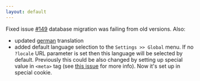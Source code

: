 ```yaml
---
layout: default
---
```


Fixed issue [#149](https://github.com/vitalidze/traccar-web/issues/149) database migration was failing from old versions. Also:

* updated [german](/features/german.html) translation
* added default language selection to the `Settings >> Global` menu. If no `?locale` URL parameter is set then this language will be selected by default. Previously this could be also changed by setting up special value in `<meta>` tag (see [this issue](https://github.com/vitalidze/traccar-web/issues/141#issuecomment-91893508) for more info). Now it's set up in special cookie.
